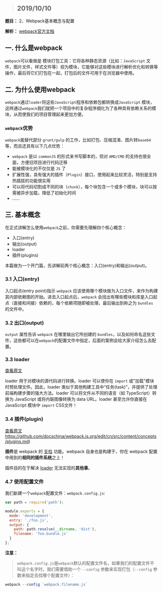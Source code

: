 > ## 2019/10/10

**题目：**  2、Webpack基本概念与配置

**解析：**  [webpack官方文档](https://webpack.docschina.org/concepts/) 

## 一. 什么是webpack

`webpack`可以看做是 模块打包工具：它将各种静态资源（比如：`JavaScript` 文件，图片文件，样式文件等）视为模块，它能够对这些模块进行解析优化和转换等操作，最后将它们打包在一起，打包后的文件可用于在浏览器中使用。



## 二. 为什么使用webpack

`webpack`通过`loader`将这些`JavaScript`程序和依赖包都转换成`JavaScript` 模块，这样通过`webpack`我们就把一个项目中的复杂程序细化为了各种具有依赖关系的模块，从而使我们的项目管理起来更加方便。



### `webpack`优势

`webpack`能替代部分 `grunt/gulp` 的工作，比如打包、压缩混淆、图片转`base64`等，而且还具有以下几点优势：

- `webpack` 是以 `commonJS` 的形式来书写脚本的，但对 `AMD/CMD` 的支持也很全面，方便旧项目进行代码迁移
- 能被模块化的不仅仅是 `JS` 了
- 扩展性强，具有强大的插件（`Plugin`）接口，使用起来比较灵活，特别是支持热插拔的功能很实用
- 可以将代码切割成不同的块（`chunk`），每个块包含一个或多个模块，块可以按需被异步加载，降低了初始化时间
- ......





## 三. 基本概念

在正式讲解怎么使用`webpack`之前，你需要先理解四个核心概念：

- 入口(entry)
- 输出(output)
- loader
- 插件(plugins)

本篇做为一个开门篇，先讲解前两个核心概念：入口(entry)和输出(output)。

### 3.1 入口(entry)

入口起点(entry point)指示 `webpack` 应该使用哪个模块做为入口文件，来作为构建其内部依赖图的开始。进去入口起点后，`webpack` 会找出有哪些模块和库是入口起点（直接和间接）依赖的，每个依赖项随即被处理，最后输出到称之为 `bundles` 的文件中。

### 3.2 出口(output)

`output` 属性告诉 `webpack` 在哪里输出它所创建的 `bundles`，以及如何命名这些文件，这些都可以在`webpack`的配置文件中指定，后面的案例会给大家介绍怎么去配置。

### 3.3 loader

[查看原文](https://webpack.js.org/concepts/loaders/)

loader 用于对模块的源代码进行转换。loader 可以使你在 `import` 或"加载"模块时预处理文件。因此，loader 类似于其他构建工具中“任务(task)”，并提供了处理前端构建步骤的强大方法。loader 可以将文件从不同的语言（如 TypeScript）转换为 JavaScript 或将内联图像转换为 data URL。loader 甚至允许你直接在 JavaScript 模块中 `import` CSS文件！

### 3.4 插件(plugin)

[查看原文](https://webpack.js.org/concepts/plugins/)https://github.com/docschina/webpack.js.org/edit/cn/src/content/concepts/plugins.md)

**插件**是 webpack 的 [支柱](https://github.com/webpack/tapable) 功能。webpack 自身也是构建于，你在 webpack 配置中用到的**相同的插件系统**之上！

插件目的在于解决 [loader](https://webpack.docschina.org/concepts/loaders) 无法实现的**其他事**。



### 4.7 使用配置文件

我们新建一个`webpack`配置文件：`webpack.config.js`:

~~~js
var path = require('path');

module.exports = {
  mode: 'development',
  entry: './foo.js',
  output: {
    path: path.resolve(__dirname, 'dist'),
    filename: 'foo.bundle.js'
  }
};
~~~

**注意：**

> `webpack.config.js`是`webpack`默认的配置文件名，如果我们的配置文件不叫这个名字时，我们需要借助一个 `--config` 参数来实现打包（`--config` 参数来指定去找哪个配置文件）：

```js
webpack --config `webpack.filename.js`
```